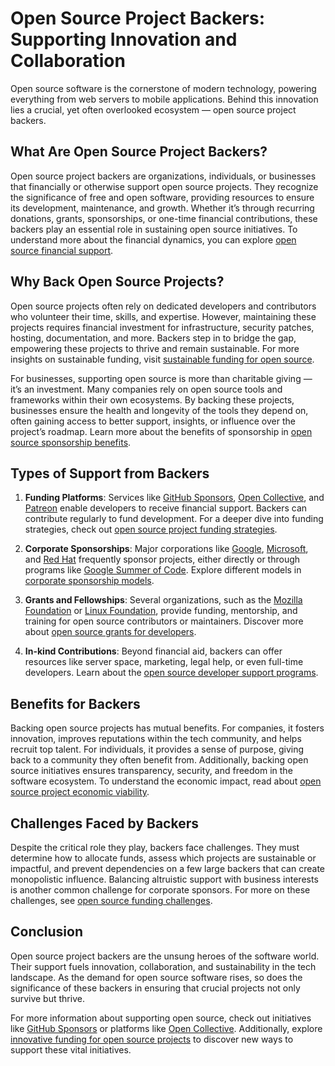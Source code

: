 # Open Source Project Backers: Supporting Innovation and Collaboration

Open source software is the cornerstone of modern technology, powering everything from web servers to mobile applications. Behind this innovation lies a crucial, yet often overlooked ecosystem — open source project backers.

## What Are Open Source Project Backers?

Open source project backers are organizations, individuals, or businesses that financially or otherwise support open source projects. They recognize the significance of free and open software, providing resources to ensure its development, maintenance, and growth. Whether it’s through recurring donations, grants, sponsorships, or one-time financial contributions, these backers play an essential role in sustaining open source initiatives. To understand more about the financial dynamics, you can explore [open source financial support](https://www.license-token.com/wiki/open-source-financial-support).

## Why Back Open Source Projects?

Open source projects often rely on dedicated developers and contributors who volunteer their time, skills, and expertise. However, maintaining these projects requires financial investment for infrastructure, security patches, hosting, documentation, and more. Backers step in to bridge the gap, empowering these projects to thrive and remain sustainable. For more insights on sustainable funding, visit [sustainable funding for open source](https://www.license-token.com/wiki/sustainable-funding-for-open-source).

For businesses, supporting open source is more than charitable giving — it’s an investment. Many companies rely on open source tools and frameworks within their own ecosystems. By backing these projects, businesses ensure the health and longevity of the tools they depend on, often gaining access to better support, insights, or influence over the project’s roadmap. Learn more about the benefits of sponsorship in [open source sponsorship benefits](https://www.license-token.com/wiki/open-source-project-sponsorship-benefits).

## Types of Support from Backers

1. **Funding Platforms**: Services like [GitHub Sponsors](https://github.com/sponsors), [Open Collective](https://opencollective.com/), and [Patreon](https://www.patreon.com/) enable developers to receive financial support. Backers can contribute regularly to fund development. For a deeper dive into funding strategies, check out [open source project funding strategies](https://www.license-token.com/wiki/open-source-project-funding-strategies).

2. **Corporate Sponsorships**: Major corporations like [Google](https://opensource.google/), [Microsoft](https://opensource.microsoft.com/), and [Red Hat](https://www.redhat.com/en/topics/open-source) frequently sponsor projects, either directly or through programs like [Google Summer of Code](https://summerofcode.withgoogle.com/). Explore different models in [corporate sponsorship models](https://www.license-token.com/wiki/corporate-sponsorship-models).

3. **Grants and Fellowships**: Several organizations, such as the [Mozilla Foundation](https://foundation.mozilla.org/) or [Linux Foundation](https://www.linuxfoundation.org/), provide funding, mentorship, and training for open source contributors or maintainers. Discover more about [open source grants for developers](https://www.license-token.com/wiki/open-source-grants-for-developers).

4. **In-kind Contributions**: Beyond financial aid, backers can offer resources like server space, marketing, legal help, or even full-time developers. Learn about the [open source developer support programs](https://www.license-token.com/wiki/open-source-developer-support-programs).

## Benefits for Backers

Backing open source projects has mutual benefits. For companies, it fosters innovation, improves reputations within the tech community, and helps recruit top talent. For individuals, it provides a sense of purpose, giving back to a community they often benefit from. Additionally, backing open source initiatives ensures transparency, security, and freedom in the software ecosystem. To understand the economic impact, read about [open source project economic viability](https://www.license-token.com/wiki/open-source-project-economic-viability).

## Challenges Faced by Backers

Despite the critical role they play, backers face challenges. They must determine how to allocate funds, assess which projects are sustainable or impactful, and prevent dependencies on a few large backers that can create monopolistic influence. Balancing altruistic support with business interests is another common challenge for corporate sponsors. For more on these challenges, see [open source funding challenges](https://www.license-token.com/wiki/open-source-funding-challenges).

## Conclusion

Open source project backers are the unsung heroes of the software world. Their support fuels innovation, collaboration, and sustainability in the tech landscape. As the demand for open source software rises, so does the significance of these backers in ensuring that crucial projects not only survive but thrive.

For more information about supporting open source, check out initiatives like [GitHub Sponsors](https://github.com/sponsors) or platforms like [Open Collective](https://opencollective.com/). Additionally, explore [innovative funding for open source projects](https://www.license-token.com/wiki/innovative-funding-for-open-source-projects) to discover new ways to support these vital initiatives.